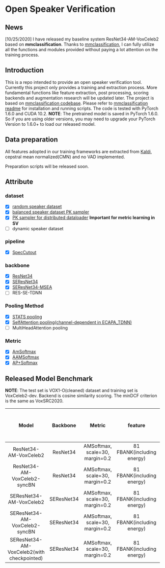 
# Open Speaker Verification

## News

[10/25/2020] I have released my baseline system ResNet34-AM-VoxCeleb2 based on **mmclassification**. Thanks to [mmclassification](https://github.com/open-mmlab/mmclassification), I can fully utilize all the functions and modules provided without paying a lot attention on the training process.

## Introduction

This is a repo intended to provide an open speaker verification tool. Currently this project only provides a training and extraction process. More fundamental functions like feature extraction, post processing, scoring backends and augmentation research will be updated later.
The project is based on [mmclassification codebase](https://github.com/open-mmlab/mmclassification).
Please refer to [mmclassification  readme](README.mmclassification.md) for installation and running scripts.
The code is tested with PyTorch 1.6.0 and CUDA 10.2. **NOTE**: The pretrained model is saved in PyTorch 1.6.0. So if you are using older versions, you may need to upgrade your PyTorch Version to 1.6.0+ to load our released model.

## Data preparation

All features adopted in our training frameworks are extracted from [Kaldi](https://github.com/kaldi-asr/kaldi), cepstral mean normalized(CMN) and no VAD implemented.

Preparation scripts will be released soon.

## Attribute

### dataset

- [x] [random speaker dataset](mmcls/datasets/speaker_dataset.py)
- [x] [balanced speaker dataset PK sampler](mmcls/datasets/pk_speaker_dataset.py)
- [x] [PK sampler for distributed dataloader](mmcls/datasets/samplers/distributed_sampler.py) **Important for metric learning in SV**
- [ ] dynamic speaker dataset

### pipeline

- [x] [SpecCutout](mmcls/datasets/pipelines/formating.py)

### backbone

- [x] [ResNet34](mmcls/models/backbones/resnet_cifar.py)
- [x] [SEResNet34](mmcls/models/backbones/seresnet_asv.py)
- [x] [SEResNet34-MSEA](configs/asv/backbone/asv_resnet_msea.py)
- [ ] RES-SE-TDNN

### Pooling Method

- [x] [STATS pooling](mmcls/models/necks/STP.py)
- [x] [SelfAttention pooling(channel-dependent in ECAPA_TDNN)](mmcls/models/necks/ecapa_ASP.py)
- [ ] MultiHeadAttention pooling

### Metric

- [x] [AmSoftmax](mmcls/models/heads/am_head.py)
- [x] [AAMSoftmax](mmcls/models/heads/aam_head.py)
- [x] [AP+Softmax](mmcls/models/heads/softmaxproto_head.py)

## Released Model Benchmark

**NOTE**: The test set is VOX1-O(cleaned) dataset and training set is VoxCeleb2-dev. Backend is cosine similarity scoring. The minDCF criterion is the same as  VoxSRC2020.

| Model | Backbone          | Metric | feature | batch size | config | raw EER on Vox1-O(cleaned) | raw DCF | raw EER on Vox1-H | checkpoint |
|:---------:|:-----------------:|:------------:|:------------:|:------------:|:------------:|--------------|:------------:|:------------:|:------------:|
| ResNet34-AM-VoxCeleb2 | ResNet34       | AMSoftmax, scale=30, margin=0.2 | 81 FBANK(including energy) | 128 | [conf](configs/asv/classifier/vox2_resnet34_b128x4.py) | 1.207 | 0.0738 | 2.44 | [ckpt](https://drive.google.com/file/d/1d5cJQsLNUrZ3-IIiBPI8l-7W7G_jqKV8/view?usp=sharing) |
| ResNet34-AM-VoxCeleb2-syncBN | ResNet34 | AMSoftmax, scale=30, margin=0.2 | 81 FBANK(including energy) | 128 | [conf](configs/asv/classifier/vox2_resnet34_b128x4_syncBN.py) | 1.196 | 0.0791 | - | [ckpt](https://drive.google.com/file/d/1rJ9tMGU4OVXQwF66e0Z-0scDc9MmipHo/view?usp=sharing) |
| SEResNet34-AM-VoxCeleb2 | SEResNet34 | AMSoftmax, scale=30, margin=0.2 | 81 FBANK(including energy) | 100 | [conf](configs/asv/classifier/vox2_seresnet34_b100x4.py) | 1.121 | 0.0771 | 2.43 | [ckpt](https://drive.google.com/file/d/1jPIDDNnv_IY5rR5CUA6bqSiw-dSAP_oM/view?usp=sharing) |
| SEResNet34-AM-VoxCeleb2-syncBN | SEResNet34 | AMSoftmax, scale=30, margin=0.2 | 81 FBANK(including energy) | 100 | [conf](configs/asv/classifier/vox2_seresnet34_b100x4_syncBN.py) | 1.175 | 0.0745 | - | realeased soon |
| SEResNet34-AM-VoxCeleb2(with checkpointed) | SEResNet34 | AMSoftmax, scale=30, margin=0.2 | 81 FBANK(including energy) | 128 | [conf](configs/asv/classifier/vox2_seresnet34_b128x4.py) | 1.07 | 0.0747 | 2.43 | - |
